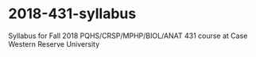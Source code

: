 # 2018-431-syllabus
Syllabus for Fall 2018 PQHS/CRSP/MPHP/BIOL/ANAT 431 course at Case Western Reserve University
